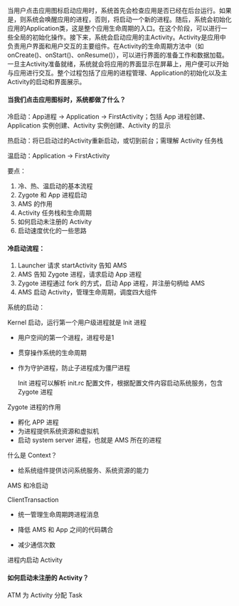 当用户点击应用图标启动应用时，系统首先会检查应用是否已经在后台运行。如果是，则系统会唤醒应用的进程，否则，将启动一个新的进程。随后，系统会初始化应用的Application类，这是整个应用生命周期的入口。在这个阶段，可以进行一些全局的初始化操作。接下来，系统会启动应用的主Activity。Activity是应用中负责用户界面和用户交互的主要组件。在Activity的生命周期方法中（如onCreate()、onStart()、onResume()），可以进行界面的准备工作和数据加载。一旦主Activity准备就绪，系统就会将应用的界面显示在屏幕上，用户便可以开始与应用进行交互。整个过程包括了应用的进程管理、Application的初始化以及主Activity的启动和界面展示。

#### 当我们点击应用图标时，系统都做了什么？

冷启动：App进程 -> Application -> FirstActivity；包括 App 进程创建、Application 实例创建、Activity 实例创建、Activity 的显示

热启动：将已启动过的Activity重新启动，或切到前台；需理解 Activity 任务栈

温启动：Application -> FirstActivity

要点：

1. 冷、热、温启动的基本流程
2. Zygote 和 App 进程启动
3. AMS 的作用
4. Activity 任务栈和生命周期
5. 如何启动未注册的 Activity
6. 启动速度优化的一些思路

#### 冷启动流程：

1. Launcher 请求 startActivity 告知 AMS
2. AMS 告知 Zygote 进程，请求启动 App 进程
3. Zygote 进程通过 fork 的方式，启动 App 进程，并注册句柄给 AMS
4. AMS 启动 Activity，管理生命周期，调度四大组件

系统的启动：

Kernel 启动，运行第一个用户级进程就是 Init 进程

- 用户空间的第一个进程，进程号是1

- 贯穿操作系统的生命周期

- 作为守护进程，防止子进程成为僵尸进程
  
  Init 进程可以解析 init.rc 配置文件，根据配置文件内容启动系统服务，包含 Zygote 进程

Zygote 进程的作用

- 孵化 APP 进程
- 为进程提供系统资源和虚拟机
- 启动 system server 进程，也就是 AMS 所在的进程

什么是 Context？

- 给系统组件提供访问系统服务、系统资源的能力

AMS 和冷启动

ClientTransaction

- 统一管理生命周期跨进程消息

- 降低 AMS 和 App 之间的代码耦合

- 减少通信次数 

进程内启动 Activity

#### 如何启动未注册的 Activity？



ATM 为 Activity 分配 Task
